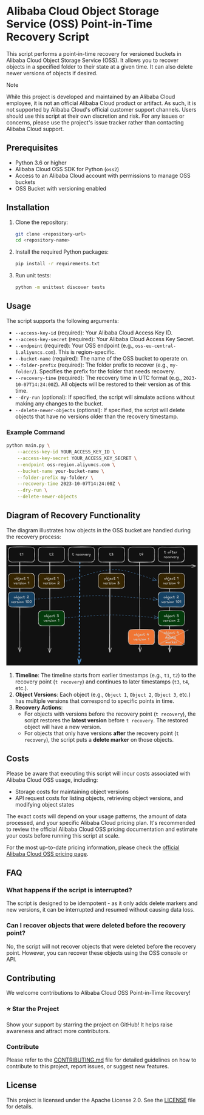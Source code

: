 # Alibaba Cloud Object Storage Service (OSS) Point-in-Time Recovery Script

This script performs a point-in-time recovery for versioned buckets in Alibaba Cloud Object Storage Service (OSS). It allows you to recover objects in a specified folder to their state at a given time. It can also delete newer versions of objects if desired.

> [!NOTE]
> While this project is developed and maintained by an Alibaba Cloud employee, it is not an official Alibaba Cloud product or artifact. As such, it is not supported by Alibaba Cloud's official customer support channels. Users should use this script at their own discretion and risk. For any issues or concerns, please use the project's issue tracker rather than contacting Alibaba Cloud support.

## Prerequisites

- Python 3.6 or higher
- Alibaba Cloud OSS SDK for Python (`oss2`)
- Access to an Alibaba Cloud account with permissions to manage OSS buckets
- OSS Bucket with versioning enabled

## Installation

1. Clone the repository:

   ```sh
   git clone <repository-url>
   cd <repository-name>
   ```

2. Install the required Python packages:

   ```sh
   pip install -r requirements.txt
   ```

3. Run unit tests:

   ```sh
   python -m unittest discover tests
   ```

## Usage

The script supports the following arguments:

- `--access-key-id` (required): Your Alibaba Cloud Access Key ID.
- `--access-key-secret` (required): Your Alibaba Cloud Access Key Secret.
- `--endpoint` (required): Your OSS endpoint (e.g., `oss-eu-central-1.aliyuncs.com`). This is region-specific.
- `--bucket-name` (required): The name of the OSS bucket to operate on.
- `--folder-prefix` (required): The folder prefix to recover (e.g., `my-folder/`). Specifies the prefix for the folder that needs recovery.
- `--recovery-time` (required): The recovery time in UTC format (e.g., `2023-10-07T14:24:00Z`). All objects will be restored to their version as of this time.
- `--dry-run` (optional): If specified, the script will simulate actions without making any changes to the bucket.
- `--delete-newer-objects` (optional): If specified, the script will delete objects that have no versions older than the recovery timestamp.

### Example Command

```sh
python main.py \
    --access-key-id YOUR_ACCESS_KEY_ID \
    --access-key-secret YOUR_ACCESS_KEY_SECRET \
    --endpoint oss-region.aliyuncs.com \
    --bucket-name your-bucket-name \
    --folder-prefix my-folder/ \
    --recovery-time 2023-10-07T14:24:00Z \
    --dry-run \
    --delete-newer-objects
```

## Diagram of Recovery Functionality

The diagram illustrates how objects in the OSS bucket are handled during the recovery process:

![Recovery Diagram](./docs/recovery_diagram.png)

1. **Timeline**: The timeline starts from earlier timestamps (e.g., `t1`, `t2`) to the recovery point (`t recovery`) and continues to later timestamps (`t3`, `t4`, etc.).
2. **Object Versions**: Each object (e.g., `Object 1`, `Object 2`, `Object 3`, etc.) has multiple versions that correspond to specific points in time.
3. **Recovery Actions**:
   - For objects with versions before the recovery point (`t recovery`), the script restores the **latest version** before `t recovery`. The restored object will have a new version.
   - For objects that only have versions **after** the recovery point (`t recovery`), the script puts a **delete marker** on those objects.


## Costs

Please be aware that executing this script will incur costs associated with Alibaba Cloud OSS usage, including:

- Storage costs for maintaining object versions
- API request costs for listing objects, retrieving object versions, and modifying object states

The exact costs will depend on your usage patterns, the amount of data processed, and your specific Alibaba Cloud pricing plan. It's recommended to review the official Alibaba Cloud OSS pricing documentation and estimate your costs before running this script at scale.

For the most up-to-date pricing information, please check the [official Alibaba Cloud OSS pricing page](https://www.alibabacloud.com/product/oss/pricing).

## FAQ

### What happens if the script is interrupted?

The script is designed to be idempotent - as it only adds delete markers and new versions, it can be interrupted and resumed without causing data loss.

### Can I recover objects that were deleted before the recovery point?

No, the script will not recover objects that were deleted before the recovery point. However, you can recover these objects using the OSS console or API.

## Contributing

We welcome contributions to Alibaba Cloud OSS Point-in-Time Recovery!

### ⭐ Star the Project
Show your support by starring the project on GitHub! It helps raise awareness and attract more contributors.

### Contribute
Please refer to the [CONTRIBUTING.md](CONTRIBUTING.md) file for detailed guidelines on how to contribute to this project, report issues, or suggest new features.

## License

This project is licensed under the Apache License 2.0. See the [LICENSE](LICENSE.txt) file for details.

